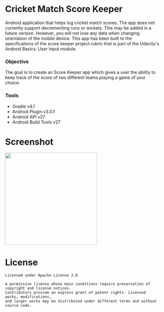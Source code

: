 # Cricket Match Score Keeper
Android application that helps log cricket match scores. The app does not currently support decrementing runs or wickets. This may be added in a future version. However, you will not lose any data when changing orientation of the mobile device. This app has been built to the specifications of the score keeper project rubric that is part of the Udacity's Android Basics: User Input module.

### Objective
The goal is to create an Score Keeper app which gives a user the ability to keep track of the score of two different teams playing a game of your choice.

### Tools
* Gradle v4.1
* Android Plugin v3.0.1
* Android API v27
* Android Build Tools v27

# Screenshot
<img src="https://raw.githubusercontent.com/SrChip15/cricket-score-keeper/master/device-2017-12-04-202636.png"
width="300"/>

# License
```
Licensed under Apache License 2.0

A permissive license whose main conditions require preservation of copyright and license notices. 
Contributors provide an express grant of patent rights. Licensed works, modifications, 
and larger works may be distributed under different terms and without source code.

```
